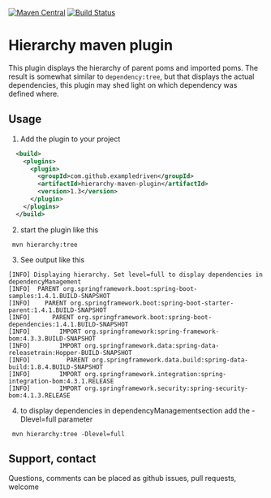 [![Maven Central](https://maven-badges.herokuapp.com/maven-central/com.github.exampledriven/hierarchy-maven-plugin/badge.svg)](https://maven-badges.herokuapp.com/com.github.exampledriven/hierarchy-maven-plugin/rsql-parser)
[![Build Status](https://travis-ci.org/ExampleDriven/hierarchy-maven-plugin.svg?branch=master)](https://travis-ci.org/ExampleDriven/hierarchy-maven-plugin)

# Hierarchy maven plugin

This plugin displays the hierarchy of parent poms and imported poms. The result is somewhat similar to ``` dependency:tree ```, but that displays the actual dependencies, this plugin may shed light on which dependency was defined where.

## Usage

1. Add the plugin to your project
```xml
  <build>
    <plugins>
      <plugin>
        <groupId>com.github.exampledriven</groupId>
        <artifactId>hierarchy-maven-plugin</artifactId>
        <version>1.3</version>
      </plugin>
    </plugins>
  </build>
```
  
2. start the plugin like this

```shell
 mvn hierarchy:tree
```

3. See output like this

```shell
[INFO] Displaying hierarchy. Set level=full to display dependencies in dependencyManagement
[INFO]  PARENT org.springframework.boot:spring-boot-samples:1.4.1.BUILD-SNAPSHOT
[INFO]    PARENT org.springframework.boot:spring-boot-starter-parent:1.4.1.BUILD-SNAPSHOT
[INFO]      PARENT org.springframework.boot:spring-boot-dependencies:1.4.1.BUILD-SNAPSHOT
[INFO]        IMPORT org.springframework:spring-framework-bom:4.3.3.BUILD-SNAPSHOT
[INFO]        IMPORT org.springframework.data:spring-data-releasetrain:Hopper-BUILD-SNAPSHOT
[INFO]          PARENT org.springframework.data.build:spring-data-build:1.8.4.BUILD-SNAPSHOT
[INFO]        IMPORT org.springframework.integration:spring-integration-bom:4.3.1.RELEASE
[INFO]        IMPORT org.springframework.security:spring-security-bom:4.1.3.RELEASE

```

4. to display dependencies in dependencyManagementsection add the -Dlevel=full parameter 

```shell
 mvn hierarchy:tree -Dlevel=full
```

## Support, contact
Questions, comments can be placed as github issues, pull requests, welcome

